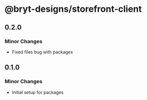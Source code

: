 # @bryt-designs/storefront-client

## 0.2.0

### Minor Changes

- Fixed files bug with packages

## 0.1.0

### Minor Changes

- Initial setup for packages
